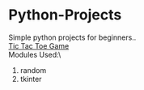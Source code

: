 # Python-Projects
Simple python projects for beginners..\
[Tic Tac Toe Game](Tic_Tac_Toe)\
Modules Used:\
1. random
2. tkinter

